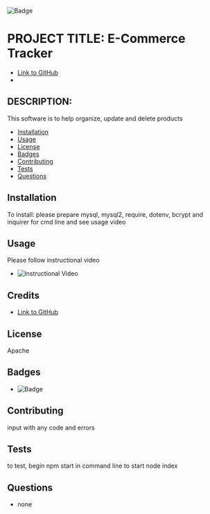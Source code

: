 
![Badge](https://img.shields.io/badge/AWESOME-COOL-yellow.svg)

# PROJECT TITLE: E-Commerce Tracker

* [Link to GitHub](https://github.com/nchow18)
* [Email]: (mailto:emailme@nathanchow.ca)

## DESCRIPTION:

This software is to help organize, update and delete products

* [Installation](#installation)
* [Usage](#usage)
* [License](#license)
* [Badges](#badges)
* [Contributing](#contribute)
* [Tests](#tests)
* [Questions](#questions)

## Installation

To install: please prepare mysql, mysql2, require, dotenv, bcrypt and inquirer for cmd line and see usage video

## Usage

Please follow instructional video

* ![Instructional Video](https://www.youtube.com/watch?v=tOyZaPAVBfk)

## Credits

* [Link to GitHub](https://github.com/nchow18)

## License

Apache


## Badges

* ![Badge](https://img.shields.io/badge/AWESOME-COOL-yellow.svg)

## Contributing

input with any code and errors

## Tests

to test, begin npm start in command line to start node index

## Questions


* none

    

    